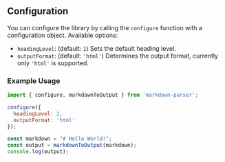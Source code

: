## Configuration

You can configure the library by calling the `configure` function with a configuration object. Available options:

- `headingLevel`: (default: `1`) Sets the default heading level.
- `outputFormat`: (default: `'html'`) Determines the output format, currently only `'html'` is supported.

### Example Usage

```javascript
import { configure, markdownToOutput } from 'markdown-parser';

configure({
  headingLevel: 2,
  outputFormat: 'html'
});

const markdown = "# Hello World!";
const output = markdownToOutput(markdown);
console.log(output);
```

